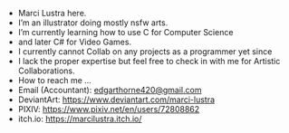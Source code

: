 - Marci Lustra here.
- I’m an illustrator doing mostly nsfw arts.
- I’m currently learning how to use C for Computer Science
- and later C# for Video Games.
- I currently cannot Collab on any projects as a programmer yet since
- I lack the proper expertise but feel free to check in with me for Artistic Collaborations.
- How to reach me ...
-   Email (Accountant): edgarthorne420@gmail.com
-   DeviantArt: https://www.deviantart.com/marci-lustra
-   PIXIV: https://www.pixiv.net/en/users/72808862
-   itch.io: https://marcilustra.itch.io/


<!---
marcilustra/marcilustra is a ✨ special ✨ repository because its `README.md` (this file) appears on your GitHub profile.
You can click the Preview link to take a look at your changes.
--->
